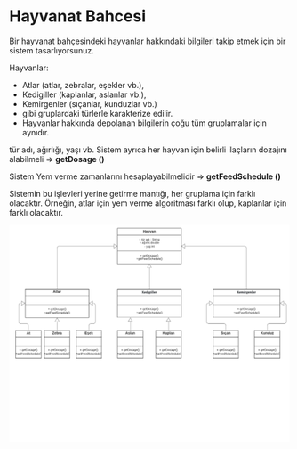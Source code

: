 # Hayvanat Bahcesi

Bir hayvanat bahçesindeki hayvanlar hakkındaki bilgileri takip etmek için bir sistem tasarlıyorsunuz.

Hayvanlar:

* Atlar (atlar, zebralar, eşekler vb.),
* Kedigiller (kaplanlar, aslanlar vb.),
* Kemirgenler (sıçanlar, kunduzlar vb.)
* gibi gruplardaki türlerle karakterize edilir.
* Hayvanlar hakkında depolanan bilgilerin çoğu tüm gruplamalar için aynıdır.

tür adı, ağırlığı, yaşı vb.
Sistem ayrıca her hayvan için belirli ilaçların dozajını alabilmeli => **getDosage ()**

Sistem Yem verme zamanlarını hesaplayabilmelidir => **getFeedSchedule ()**

Sistemin bu işlevleri yerine getirme mantığı, her gruplama için farklı olacaktır. Örneğin, atlar için yem verme algoritması farklı olup, kaplanlar için farklı
olacaktır.

![Uml Diagram](https://github.com/erezakdogan/JavaPatikasi/blob/master/src/umlclass.png)
